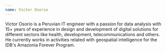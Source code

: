 ```yaml
---
name: Victor Osorio
---
```

Victor Osorio is a Peruvian IT engineer with a passion for data analysis with 15+ years of experience in design and development of digital solutions for different sectors like health, development, telecommunications and others. He currently works in activities related with geospatial intelligence for the IDB's Amazonia Forever Program.
